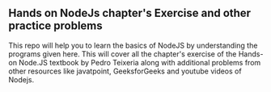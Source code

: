 ## Hands on NodeJs chapter's Exercise and other practice problems

This repo will help you to learn the basics of NodeJS by understanding the programs given here. This will cover all the chapter's exercise of the Hands-on Node.JS textbook by Pedro Teixeria along with additional problems from other resources like javatpoint, GeeksforGeeks and youtube videos of Nodejs.

